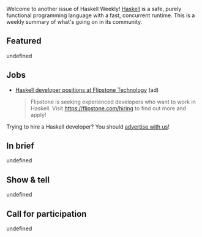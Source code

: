 Welcome to another issue of Haskell Weekly!
[Haskell](https://www.haskell.org) is a safe, purely functional programming language with a fast, concurrent runtime.
This is a weekly summary of what's going on in its community.

## Featured

undefined

## Jobs

- [Haskell developer positions at Flipstone Technology](https://flipstone.com/hiring) (ad)
  > Flipstone is seeking experienced developers who want to work in Haskell. Visit <https://flipstone.com/hiring> to find out more and apply!

Trying to hire a Haskell developer?
You should [advertise with us](https://haskellweekly.news/advertising.html)!

## In brief

undefined

## Show & tell

undefined

## Call for participation

undefined
